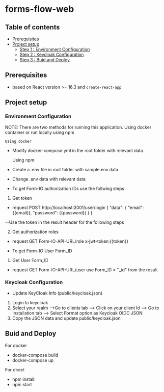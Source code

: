 # **forms-flow-web**

## Table of contents
* [Prerequisites](#prerequisites)
* [Project setup](#project-setup)
    * [Step 1 : Environment Configuration](#environment-configuration)
    * [Step 2 : Keycloak Configuration](#keycloak-configuration)
    * [Step 3 : Buid and Deploy](#Buid-and-Deploy)
    

## Prerequisites

- based on React version >= 16.3 and `create-react-app`
## Project setup

### Environment Configuration


NOTE: There are two methods for running this application. Using docker container or run locally using npm 

    Using docker
-   Modify docker-compose.yml in the root folder with relevant data

    Using npm
-   Create a .env file in root folder with sample.env data
-   Change .env data with relevant data

- To get Form-IO authorization IDs use the follwing steps 

1. Get token
- request POST http://localhost:3001/user/login
{
"data": {
"email": {{email}},
"password": {{password}}
}
}

--Use the token in the result header for the following steps

2. Get authorization roles
- request GET Form-IO-API-URL/role
    x-jwt-token:{{token}}

- To get Form-IO User Form_ID

1. Get User Form_ID
- request GET Form-IO-API-URL/user
   use Form_ID = "_id" from the result


### Keycloak Configuration


- Update KeyCloak Info (public/keycloak.json)

1. Login to keycloak
2. Select your realm -->Go to clients tab --> Click on your client Id --> Go to Installation tab --> Select Format option as Keycloak OIDC JSON
3. Copy the JSON data and update  public/keycloak.json


## Buid and Deploy


For docker
- docker-compose build
- docker-compose up

For direct 
- npm install
- npm start 





